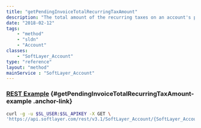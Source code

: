 ```yaml
---
title: "getPendingInvoiceTotalRecurringTaxAmount"
description: "The total amount of the recurring taxes on an account's pending invoice, if one exists."
date: "2018-02-12"
tags:
    - "method"
    - "sldn"
    - "Account"
classes:
    - "SoftLayer_Account"
type: "reference"
layout: "method"
mainService : "SoftLayer_Account"
---
```


### [REST Example](#getPendingInvoiceTotalRecurringTaxAmount-example) <a href="/article/rest/"><i class="fas fa-question"></i></a> {#getPendingInvoiceTotalRecurringTaxAmount-example .anchor-link} 
```bash
curl -g -u $SL_USER:$SL_APIKEY -X GET \
'https://api.softlayer.com/rest/v3.1/SoftLayer_Account/{SoftLayer_AccountID}/getPendingInvoiceTotalRecurringTaxAmount'
```
